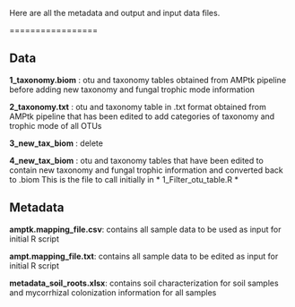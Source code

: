 
Here are all the metadata and output and input data files. 

=================
## Data


**1_taxonomy.biom** : otu and taxonomy tables obtained from AMPtk pipeline before adding new taxonomy and fungal trophic mode information

**2_taxonomy.txt** : otu and taxonomy table in .txt format obtained from AMPtk pipeline that has been edited to add categories of 
   taxonomy and trophic mode of all OTUs 

**3_new_tax_biom** : delete 

**4_new_tax_biom** : otu and taxonomy tables that have been edited to contain new taxonomy and fungal trophic information and converted back to .biom
   This is the file to call initially in * 1_Filter_otu_table.R *
   
   

## Metadata 

**amptk.mapping_file.csv**: contains all sample data to be used as input for initial R script 

**ampt.mapping_file.txt**: contains all sample data to be edited as input for initial R script 

**metadata_soil_roots.xlsx**: contains soil characterization for soil samples and mycorrhizal colonization information for all samples 



